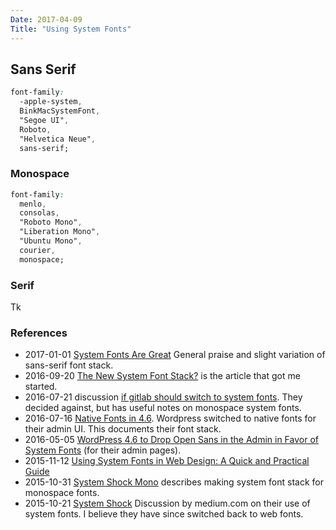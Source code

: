 ```yaml
---
Date: 2017-04-09
Title: "Using System Fonts"
---
```


## Sans Serif

```css
font-family: 
  -apple-system, 
  BinkMacSystemFont,
  "Segoe UI",
  Roboto,
  "Helvetica Neue",
  sans-serif;
```

### Monospace

```css
font-family:
  menlo,
  consolas,
  "Roboto Mono",
  "Liberation Mono",
  "Ubuntu Mono",
  courier,
  monospace;
```

### Serif

Tk

### References

* 2017-01-01 [System Fonts Are Great](https://benrabicoff.com/system-fonts-are-great/) General praise and slight variation of sans-serif font stack.
* 2016-09-20 [The New System Font Stack?](https://bitsofco.de/the-new-system-font-stack/) is the article that got me started.
* 2016-07-21 discussion [if gitlab should switch to system fonts](https://gitlab.com/gitlab-org/gitlab-ce/issues/20102).  They decided against, but has useful notes on monospace system fonts.
* 2016-07-16 [Native Fonts in 4.6](https://wptavern.com/wordpress-4-6-to-drop-open-sans-in-the-admin-in-favor-of-system-fonts). Wordpress switched to native fonts for their admin UI.  This documents their font stack.
* 2016-05-05 [WordPress 4.6 to Drop Open Sans in the Admin in Favor of System Fonts](https://wptavern.com/wordpress-4-6-to-drop-open-sans-in-the-admin-in-favor-of-system-fonts) (for their admin pages).
* 2015-11-12 [Using System Fonts in Web Design: A Quick and Practical Guide](https://www.smashingmagazine.com/2015/11/using-system-ui-fonts-practical-guide/)
* 2015-10-31 [System Shock Mono](http://z12t.com/system-shock-mono/) describes making system font stack for monospace fonts.
* 2015-10-21 [System Shock](https://medium.design/system-shock-6b1dc6d6596f) Discussion by medium.com on their use of system fonts.  I believe they have since switched back to web fonts.